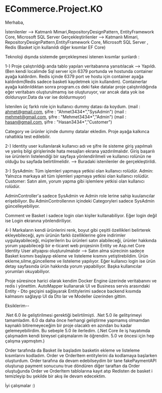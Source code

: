 # ECommerce.Project.KO

Merhaba,

İstenilenler --> Katmanlı Mimari,RepositoryDesignPattern, EntityFramework Core, Microsoft SQL Server
Gerçekleştirilenler --> Katmanlı Mimari, RepositoryDesignPattern,EntityFramework Core, Microsoft SQL Server , Redis (Basket için kullanıldı diğer kısımlar EF Core)

Teknoloji dışında sistemde gerçekleşmesi istenen kısımlar şunlardı :

1-)
Proje çalıştırıldığı anda tablo yapıları veritabanına yansıtılacak --> Yapıldı. (Ben kendi localimde Sql server için 6379 portunda 
ve hostunda container ayağa kaldırdım. Redis içinde 6379 port ve hostu için container ayağa kaldırdım(Redis sadece basketi kaydetmek için kullandım).
Containerlar ayağa kaldırıldıktan sonra program.cs deki fake datalar proje çalıştırıldığında eğer veritabanı oluşturulmamış ise oluşturuyor,
var ancak data yok ise dolduruyor.Data da var ise doldurmuyor)

İstenilen üç farklı role için kullanıcı dummy datası da koydum.
(mail : ahmet@gmail.com, şifre : "Ahmet3434*","SysAdmin")
(mail : mehmet@gmail.com, şifre : "Mehmet3434*","Admin")
(mail : hasan@gmail.com, şifre : "Hasan3434*","Customer")

Category ve ürünler içinde dummy datalar ekledim. Proje ayağa kalkınca rahatlıkla test edilebilir.

2-)
Identity user kullanılarak kullanıcı adı ve şifre ile sisteme giriş yapılmalı ve yanlış bilgi
girişlerinde hata mesajları ekrana yazdırılmalıdır. Giriş başarılı ise ürünlerin listelendiği bir
sayfaya yönlendirilmeli ve kullanıcı rolünün ne olduğu bu sayfada belirtilmelidir.  --> Buradaki istenilenler de gerçekleştirildi.

3-)
SysAdmin: Tüm işlemleri yapmaya yetkisi olan kullanıcı rolüdür.
Admin: Yalnızca markaya ait tüm işlemleri yapmaya yetkisi olan kullanıcı rolüdür.
Customer: Satın alım, yorum yapma gibi işlemlere yetkisi olan kullanıcı rolüdür.

AdminController'a sadece SysAdmin ve Admin role lerine sahip kuulanıcılar erişebiliyor. Bu AdminControllerının içindeki
Categoryleri sadece SysAdmin güncelleyebiliyor.


Comment ve Basket i sadece login olan kişiler kullanabiliyor. Eğer login değil ise Login ekranına yönlendiriliyor.

4-) Markaların kendi ürünlerini renk, boyut gibi çeşitli özellikleri belirterek ekleyebileceği, aynı
ürünün farklı özelliklerine göre indirimler uygulayabileceği, müşterilerin bu ürünleri satın
alabileceği, ürünler hakkında yorum yapabileceği bir e-ticaret web projesinin Entity ve Asp.net
Core Identity User altyapısı oluşturulmalıdır --> Satın alma sürecinin sadece Basket kısmını başlayıp ekleme ve listeleme kısmını yetiştirebildim.
Ürün ekleme,silme,güncelleme ve listeleme yapılıyor. Eğer kullanıcı login ise ürün detay sayfasında ürün hakkında yorum yapabiliyor. Başka kullanıcılar yorumları 
okuyabiliyor.


Proje süresince harici olarak kendim Docker Engine üzerinde veritabanını ve redis i yönettim. AutoMapper kullanarak UI ve Business servis arasındaki
Entity - Dto geçişini sağlayarak Entitylerimi sadece backend kısımda kalmasını sağlayıp UI da Dto lar ve Modeller üzerinden gittim.

Eksiklerim--

.Net 6.0 ile geliştirilmesi gerektiği belirtilmişti. .Net 5.0 ile gelitşrimeyi tamamladım. 6.0 da daha önce herhangi geliştirme yapmamış olmamdan kaynaklı
bitiremeyeceğim bir proje olacaktı en azından bu kadar gelemeyebilirdim. Bu sebeple 5.0 ile ilerledim.
(.Net Core ile iş hayatımda çalışmadım kendi bireysel çalışmalarım ile öğrendim. 5.0 ve öncesi için hep çalışma yapmıştım.)
 
 Order tarafında da Basket ile başladım basketin ekleme ve listeleme kısımlarını kodladım. Order ve OrderItem entitylerini da kodlamaya başlarken oluşturdum.
 Order tarafına da devam edebilseydim bir tane fakePaymentAPI oluşturup payment sonucunu true döndüren diğer taraftan da Order oluştuğunda Order ve 
 OrderItem tablolarına kayıt atıp Redisten de basket i temizleyip bu şekilde bir akış ile devam edecektim.
 
 İyi çalışmalar :)
 






